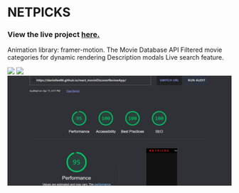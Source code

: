 # NETPICKS

### View the live project [here.](https://daniellee86.github.io/react_movieDiscoverReviewApp/)

Animation library: framer-motion. 
The Movie Database API 
Filtered movie categories for dynamic rendering 
Description modals
Live search feature.

   <img src="./images/homepage.png"/>
   <img src="./images/movies.png"/>
   <img src="./images/testing.png"/>
